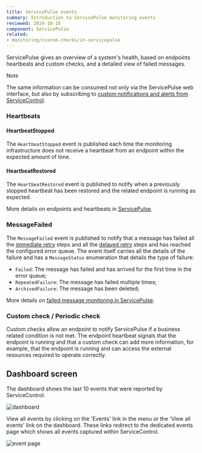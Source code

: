 ```yaml
---
title: ServicePulse events
summary: Introduction to ServicePulse monitoring events
reviewed: 2024-10-16
component: ServicePulse
related:
- monitoring/custom-checks/in-servicepulse
---
```


ServicePulse gives an overview of a system's health, based on endpoints heartbeats and custom checks, and a detailed view of failed messages.

> [!NOTE]
> The same information can be consumed not only via the ServicePulse web interface, but also by subscribing to [custom notifications and alerts from ServiceControl](/servicecontrol/contracts.md).


### Heartbeats


#### HeartbeatStopped

The `HeartbeatStopped` event is published each time the monitoring infrastructure does not receive a heartbeat from an endpoint within the expected amount of time.


#### HeartbeatRestored

The `HeartbeatRestored` event is published to notify when a previously stopped heartbeat has been restored and the related endpoint is running as expected.

More details on endpoints and heartbeats in [ServicePulse](/monitoring/heartbeats/in-servicepulse.md).


### MessageFailed

The `MessageFailed` event is published to notify that a message has failed all the [immediate retry](/nservicebus/recoverability/#immediate-retries) steps and all the [delayed retry](/nservicebus/recoverability/#delayed-retries) steps and has reached the configured error queue. The event itself carries all the details of the failure and has a `MessageStatus` enumeration that details the type of failure:

 * `Failed`: The message has failed and has arrived for the first time in the error queue;
 * `RepeatedFailure`: The message has failed multiple times;
 * `ArchivedFailure`: The message has been deleted;

More details on [failed message monitoring in ServicePulse](intro-failed-messages.md).


### Custom check / Periodic check

Custom checks allow an endpoint to notify ServicePulse if a business related condition is not met. The endpoint heartbeat signals that the endpoint is running and that a custom check can add more information, for example, that the endpoint is running and can access the external resources required to operate correctly.

## Dashboard screen

The dashboard shows the last 10 events that were reported by ServiceControl.

![dashboard](images/events-dashboard.png 'width=500')

View all events by clicking on the 'Events' link in the menu or the 'View all events' link on the dashboard. These links redirect to the dedicated events page which shows all events captured within ServiceControl.

![event page](images/events-page.png 'width=500')
